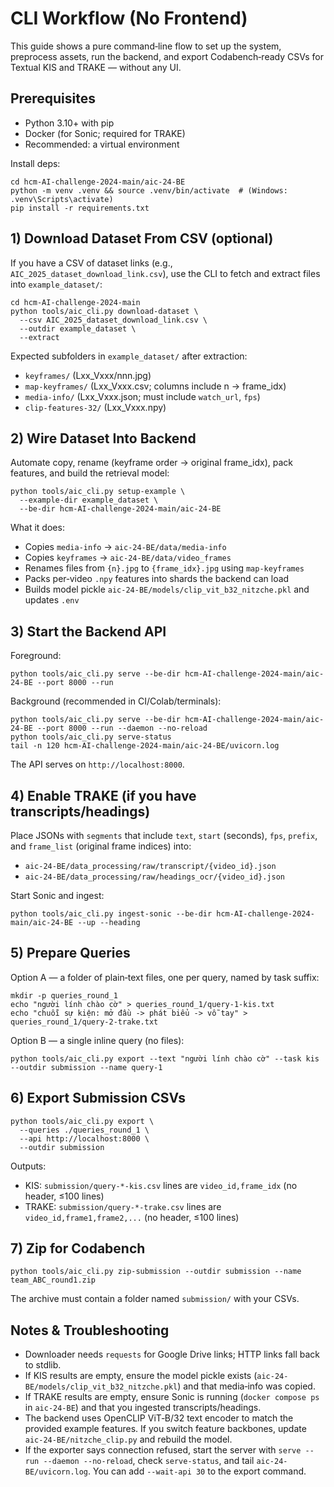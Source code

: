 # CLI Workflow (No Frontend)

This guide shows a pure command‑line flow to set up the system, preprocess assets, run the backend, and export Codabench‑ready CSVs for Textual KIS and TRAKE — without any UI.

## Prerequisites
- Python 3.10+ with pip
- Docker (for Sonic; required for TRAKE)
- Recommended: a virtual environment

Install deps:
```
cd hcm-AI-challenge-2024-main/aic-24-BE
python -m venv .venv && source .venv/bin/activate  # (Windows: .venv\Scripts\activate)
pip install -r requirements.txt
```

## 1) Download Dataset From CSV (optional)
If you have a CSV of dataset links (e.g., `AIC_2025_dataset_download_link.csv`), use the CLI to fetch and extract files into `example_dataset/`:

```
cd hcm-AI-challenge-2024-main
python tools/aic_cli.py download-dataset \
  --csv AIC_2025_dataset_download_link.csv \
  --outdir example_dataset \
  --extract
```

Expected subfolders in `example_dataset/` after extraction:
- `keyframes/` (Lxx_Vxxx/nnn.jpg)
- `map-keyframes/` (Lxx_Vxxx.csv; columns include n → frame_idx)
- `media-info/` (Lxx_Vxxx.json; must include `watch_url`, `fps`)
- `clip-features-32/` (Lxx_Vxxx.npy)

## 2) Wire Dataset Into Backend
Automate copy, rename (keyframe order → original frame_idx), pack features, and build the retrieval model:

```
python tools/aic_cli.py setup-example \
  --example-dir example_dataset \
  --be-dir hcm-AI-challenge-2024-main/aic-24-BE
```

What it does:
- Copies `media-info` → `aic-24-BE/data/media-info`
- Copies `keyframes` → `aic-24-BE/data/video_frames`
- Renames files from `{n}.jpg` to `{frame_idx}.jpg` using `map-keyframes`
- Packs per‑video `.npy` features into shards the backend can load
- Builds model pickle `aic-24-BE/models/clip_vit_b32_nitzche.pkl` and updates `.env`

## 3) Start the Backend API
Foreground:
```
python tools/aic_cli.py serve --be-dir hcm-AI-challenge-2024-main/aic-24-BE --port 8000 --run
```
Background (recommended in CI/Colab/terminals):
```
python tools/aic_cli.py serve --be-dir hcm-AI-challenge-2024-main/aic-24-BE --port 8000 --run --daemon --no-reload
python tools/aic_cli.py serve-status
tail -n 120 hcm-AI-challenge-2024-main/aic-24-BE/uvicorn.log
```
The API serves on `http://localhost:8000`.

## 4) Enable TRAKE (if you have transcripts/headings)
Place JSONs with `segments` that include `text`, `start` (seconds), `fps`, `prefix`, and `frame_list` (original frame indices) into:
- `aic-24-BE/data_processing/raw/transcript/{video_id}.json`
- `aic-24-BE/data_processing/raw/headings_ocr/{video_id}.json`

Start Sonic and ingest:
```
python tools/aic_cli.py ingest-sonic --be-dir hcm-AI-challenge-2024-main/aic-24-BE --up --heading
```

## 5) Prepare Queries
Option A — a folder of plain‑text files, one per query, named by task suffix:
```
mkdir -p queries_round_1
echo "người lính chào cờ" > queries_round_1/query-1-kis.txt
echo "chuỗi sự kiện: mở đầu -> phát biểu -> vỗ tay" > queries_round_1/query-2-trake.txt
```
Option B — a single inline query (no files):
```
python tools/aic_cli.py export --text "người lính chào cờ" --task kis --outdir submission --name query-1
```

## 6) Export Submission CSVs
```
python tools/aic_cli.py export \
  --queries ./queries_round_1 \
  --api http://localhost:8000 \
  --outdir submission
```

Outputs:
- KIS: `submission/query-*-kis.csv` lines are `video_id,frame_idx` (no header, ≤100 lines)
- TRAKE: `submission/query-*-trake.csv` lines are `video_id,frame1,frame2,...` (no header, ≤100 lines)

## 7) Zip for Codabench
```
python tools/aic_cli.py zip-submission --outdir submission --name team_ABC_round1.zip
```

The archive must contain a folder named `submission/` with your CSVs.

## Notes & Troubleshooting
- Downloader needs `requests` for Google Drive links; HTTP links fall back to stdlib.
- If KIS results are empty, ensure the model pickle exists (`aic-24-BE/models/clip_vit_b32_nitzche.pkl`) and that media‑info was copied.
- If TRAKE results are empty, ensure Sonic is running (`docker compose ps` in `aic-24-BE`) and that you ingested transcripts/headings.
- The backend uses OpenCLIP ViT‑B/32 text encoder to match the provided example features. If you switch feature backbones, update `aic-24-BE/nitzche_clip.py` and rebuild the model.
- If the exporter says connection refused, start the server with `serve --run --daemon --no-reload`, check `serve-status`, and tail `aic-24-BE/uvicorn.log`. You can add `--wait-api 30` to the export command.
